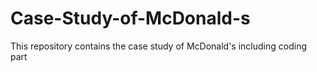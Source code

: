 # Case-Study-of-McDonald-s

This repository contains the case study of McDonald's including coding part 
